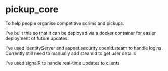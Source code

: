 # pickup_core
To help people organise competitive scrims and pickups.

I've built this so that it can be deployed via a docker container for easier deployment of future updates.

I've used IdentityServer and aspnet.security.openId.steam to handle logins. Currently still need to manually add steamId to get user details

I've used signalR to handle real-time updates to clients
